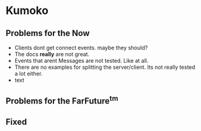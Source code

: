 # Kumoko

## Problems for the Now
- Clients dont get connect events. maybe they should?
- The docs **really** are not great.
- Events that arent Messages are not tested. Like at all.
- There are no examples for splitting the server/client. Its not really tested a lot either.
- text 

## Problems for the FarFuture<sup>tm</sup>

## Fixed